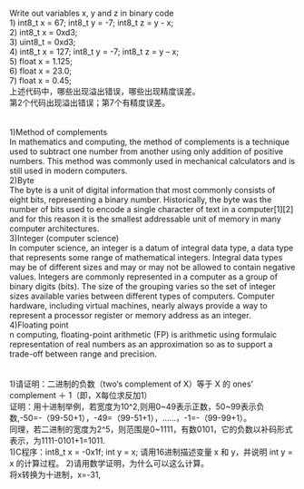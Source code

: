 Write out variables  x, y and z in binary code<br/> 1) int8_t x = 67;  int8_t y = -7;   int8_t z = y - x;<br/> 2) int8_t x = 0xd3;<br/> 3) uint8_t = 0xd3;<br/> 4) int8_t x = 127;  int8_t y = -7;   int8_t z = y – x;<br/>
5) float x = 1.125;<br/> 6) float x = 23.0;<br/> 7) float x = 0.45;<br/>
上述代码中，哪些出现溢出错误，哪些出现精度误差。<br/>
第2个代码出现溢出错误；第7个有精度误差。<br/><br/><br/>
1)Method of complements<br/>
In mathematics and computing, the method of complements is a technique used to subtract one number from another using only addition of positive numbers. This method was commonly used in mechanical calculators and is still used in modern computers.<br/>
2)Byte<br/>
The byte is a unit of digital information that most commonly consists of eight bits, representing a binary number. Historically, the byte was the number of bits used to encode a single character of text in a computer[1][2] and for this reason it is the smallest addressable unit of memory in many computer architectures.<br/>
3)Integer (computer science)<br/>
In computer science, an integer is a datum of integral data type, a data type that represents some range of mathematical integers. Integral data types may be of different sizes and may or may not be allowed to contain negative values. Integers are commonly represented in a computer as a group of binary digits (bits). The size of the grouping varies so the set of integer sizes available varies between different types of computers. Computer hardware, including virtual machines, nearly always provide a way to represent a processor register or memory address as an integer.<br/>
4)Floating point<br/>
n computing, floating-point arithmetic (FP) is arithmetic using formulaic representation of real numbers as an approximation so as to support a trade-off between range and precision. <br/><br/><br/>
1)请证明：二进制的负数（two‘s complement of X）等于 X 的 ones’
complement ＋ 1（即，X每位求反加1）<br/>
证明：用十进制举例，若宽度为10^2,则用0~49表示正数，50~99表示负数,-50=-（99-50+1），-49=（99-51+1），……，-1=-（99-99+1）。<br/>
同理，若二进制的宽度为2^5，则范围是0~1111，有数0101，它的负数以补码形式表示，为1111-0101+1=1011.<br/>
1)C程序：int8_t  x = -0x1f;  int y = x;  请用16进制描述变量 x 和 y，并说明 int y = x 的计算过程。 2)请用数学证明，为什么可以这么计算。<br/>
将x转换为十进制，x=-31,




